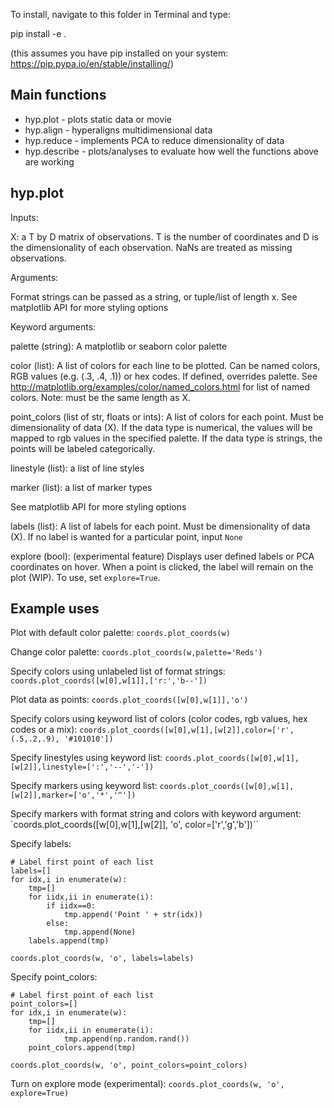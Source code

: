 To install, navigate to this folder in Terminal and type:

pip install -e .

(this assumes you have pip installed on your system: https://pip.pypa.io/en/stable/installing/)

<h2>Main functions</h2>

+ hyp.plot - plots static data or movie
+ hyp.align - hyperaligns multidimensional data
+ hyp.reduce - implements PCA to reduce dimensionality of data
+ hyp.describe - plots/analyses to evaluate how well the functions above are working

<h2>hyp.plot</h2>

Inputs:

X: a T by D matrix of observations.  T is the number of coordinates
and D is the dimensionality of each observation.  NaNs are
treated as missing observations.

Arguments:

Format strings can be passed as a string, or tuple/list of length x.
See matplotlib API for more styling options

Keyword arguments:

palette (string): A matplotlib or seaborn color palette

color (list): A list of colors for each line to be plotted. Can be named colors, RGB values (e.g. (.3, .4, .1)) or hex codes. If defined, overrides palette. See http://matplotlib.org/examples/color/named_colors.html for list of named colors. Note: must be the same length as X.

point_colors (list of str, floats or ints): A list of colors for each point. Must be dimensionality of data (X). If the data type is numerical, the values will be mapped to rgb values in the specified palette.  If the data type is strings, the points will be labeled categorically.

linestyle (list): a list of line styles

marker (list): a list of marker types

See matplotlib API for more styling options

labels (list): A list of labels for each point. Must be dimensionality of data (X). If no label is wanted for a particular point, input `None`

explore (bool): (experimental feature) Displays user defined labels or PCA coordinates on hover. When a point is clicked, the label will remain on the plot (WIP). To use, set `explore=True`.

<h2>Example uses</h2>

Plot with default color palette: `coords.plot_coords(w)`

Change color palette: `coords.plot_coords(w,palette='Reds')`

Specify colors using unlabeled list of format strings: `coords.plot_coords([w[0],w[1]],['r:','b--'])`

Plot data as points: `coords.plot_coords([w[0],w[1]],'o')`

Specify colors using keyword list of colors (color codes, rgb values, hex codes or a mix): `coords.plot_coords([w[0],w[1],[w[2]],color=['r', (.5,.2,.9), '#101010'])`

Specify linestyles using keyword list: `coords.plot_coords([w[0],w[1],[w[2]],linestyle=[':','--','-'])`

Specify markers using keyword list: `coords.plot_coords([w[0],w[1],[w[2]],marker=['o','*','^'])`

Specify markers with format string and colors with keyword argument: `coords.plot_coords([w[0],w[1],[w[2]], 'o', color=['r','g','b'])``

Specify labels:
```
# Label first point of each list
labels=[]
for idx,i in enumerate(w):
    tmp=[]
    for iidx,ii in enumerate(i):
        if iidx==0:
            tmp.append('Point ' + str(idx))
        else:
            tmp.append(None)
    labels.append(tmp)

coords.plot_coords(w, 'o', labels=labels)
```

Specify point_colors:
```
# Label first point of each list
point_colors=[]
for idx,i in enumerate(w):
    tmp=[]
    for iidx,ii in enumerate(i):
            tmp.append(np.random.rand())
    point_colors.append(tmp)

coords.plot_coords(w, 'o', point_colors=point_colors)
```

Turn on explore mode (experimental): `coords.plot_coords(w, 'o', explore=True)`
